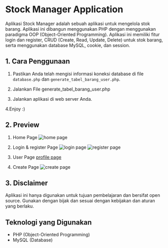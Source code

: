 # Stock Manager Application

Aplikasi Stock Manager adalah sebuah aplikasi untuk mengelola stok barang. Aplikasi ini dibangun menggunakan PHP dengan menggunakan paradigma OOP (Object-Oriented Programming). Aplikasi ini memiliki fitur login dan register, CRUD (Create, Read, Update, Delete) untuk stok barang, serta menggunakan database MySQL, cookie, dan session.

## 1. Cara Penggunaan

1. Pastikan Anda telah mengisi informasi koneksi database di file `database.php` dan `generate_tabel_barang_user.php`.

2. Jalankan File generate_tabel_barang_user.php

3. Jalankan aplikasi di web server Anda.

4.Enjoy :)

## 2. Preview
1. Home Page
![home page](https://github.com/Aryavedas/stock-manager-application/assets/120029429/e869893c-9a7a-4ba9-bf64-599ac0e2a79f)

2. Login & register Page
![login page](https://github.com/Aryavedas/stock-manager-application/assets/120029429/1bf81ddc-6043-4371-95ba-eb7198fb63d8)
![register page](https://github.com/Aryavedas/stock-manager-application/assets/120029429/d603f1fa-af3b-4f29-93ca-9390399410a0)

3. User Page
[profile page](https://github.com/Aryavedas/stock-manager-application/assets/120029429/9c5daca5-3fce-43d8-9d09-bf3c914aef74)

4. Create Page
![create page](https://github.com/Aryavedas/stock-manager-application/assets/120029429/695179aa-e2ee-4a48-b75b-91bc1951ed49)


## 3. Disclaimer

Aplikasi ini hanya digunakan untuk tujuan pembelajaran dan bersifat open source. Gunakan dengan bijak dan sesuai dengan kebijakan dan aturan yang berlaku.

## Teknologi yang Digunakan

- PHP (Object-Oriented Programming)
- MySQL (Database)

